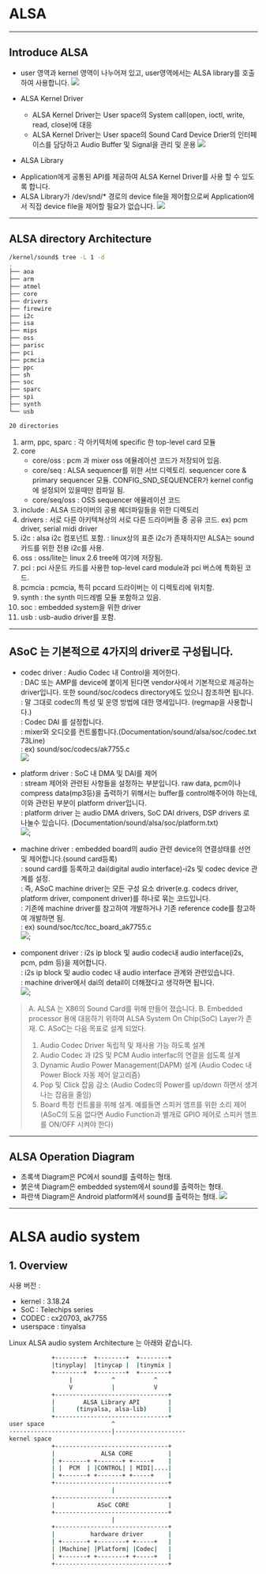 # ALSA

<hr/>

## Introduce ALSA
 - user 영역과 kernel 영역이 나누어져 있고, user영역에서는 ALSA library를 호출하여 사용합니다.
  ![](./image/ALSA-01.png)

 - ALSA Kernel Driver
   * ALSA Kernel Driver는 User space의 System call(open, ioctl, write, read, close)에 대응
   * ALSA Kernel Driver는 User space의 Sound Card Device Drier의 인터페이스를 담당하고 Audio Buffer 및 Signal을 관리 및 운용
  ![](./image/ALSA-02.png)

  - ALSA Library
   * Application에게 공통된 API를 제공하여 ALSA Kernel Driver를 사용 할 수 있도록 합니다.
   * ALSA Library가 /dev/snd/* 경로의 device file을 제어함으로써 Application에서 직접 device file을 제어할 필요가 없습니다.
  ![](./image/ALSA-03.png)


<hr/>

## ALSA directory Architecture

```bash
/kernel/sound$ tree -L 1 -d
.
├── aoa
├── arm
├── atmel
├── core
├── drivers
├── firewire
├── i2c
├── isa
├── mips
├── oss
├── parisc
├── pci
├── pcmcia
├── ppc
├── sh
├── soc
├── sparc
├── spi
├── synth
└── usb

20 directories
```
 1) arm, ppc, sparc 
 	: 각 아키텍처에 specific 한 top-level card 모듈
 2) core  
 	- core/oss : pcm 과 mixer oss 에뮬레이션 코드가 저장되어 있음.
	- core/seq : ALSA sequencer를 위한 서브 디렉토리. sequencer core & primary sequencer 모듈. CONFIG_SND_SEQUENCER가 kernel config에 설정되어 있을때만 컴파일 됨.
	- core/seq/oss : OSS sequencer 에뮬레이션 코드
 3) include 
 	: ALSA 드라이버의 공용 헤더파일들을 위한 디렉토리
 4) drivers 
 	: 서로 다른 아키텍쳐상의 서로 다른 드라이버들 중 공유 코드. ex) pcm driver, serial midi driver
 5) i2c
 	: alsa i2c 컴포넌트 포함.
	: linux상의 표준 i2c가 존재하지만 ALSA는 sound 카드를 위한 전용 i2c를 사용.
 6) oss
 	: oss/lite는 linux 2.6 tree에 여기에 저장됨.
 7) pci
 	: pci 사운드 카드를 사용한 top-level card module과 pci 버스에 특화된 코드.
 8) pcmcia
 	: pcmcia, 특히 pccard 드라이버는 이 디렉토리에 위치함.
 9) synth 
 	: the synth 미드레벨 모듈 포함하고 있음.
 10) soc
 	: embedded system을 위한 driver
 11) usb 
 	: usb-audio driver를 포함.

<hr/>

## ASoC 는 기본적으로 4가지의 driver로 구성됩니다.

 - codec driver : Audio Codec 내 Control을 제어한다.   
	: DAC 또는 AMP를 device에 붙이게 된다면 vendor사에서 기본적으로 제공하는 driver입니다. 또한 sound/soc/codecs directory에도 있으니 참조하면 됩니다.  
	: 말 그대로 codec의 특성 및 운영 방법에 대한 명세입니다. (regmap을 사용합니다.)  
	: Codec DAI 를 설정합니다.  
	: mixer와 오디오를 컨트롤합니다.(Documentation/sound/alsa/soc/codec.txt 73Line)   
	: ex) sound/soc/codecs/ak7755.c  
	![](./image/ALSA-04.png)

 - platform driver : SoC 내 DMA 및 DAI를 제어  
	: stream 제어와 관련된 사항들을 설정하는 부분입니다. raw data, pcm이나 compress data(mp3등)을 출력하기 위해서는 buffer를 control해주어야 하는데, 이와 관련된 부분이 platform driver입니다.  
	: platform driver 는 audio DMA drivers, SoC DAI drivers, DSP drivers 로 나눌수 있습니다. (Documentation/sound/alsa/soc/platform.txt)  
	![](./image/ALSA-05.png);  

 - machine driver : embedded board의 audio 관련 device의 연결상태를 선언 및 제어합니다.(sound card등록)  
	: sound card를 등록하고 dai(digital audio interface)-i2s 및 codec device 관계를 설정.  
	: 즉, ASoC machine driver는 모든 구성 요소 driver(e.g. codecs driver, platform driver, component driver)를 하나로 묶는 코드입니다.  
	: 기존에 machine driver를 참고하여 개발하거나 기존 reference code를 참고하여 개발하면 됨.  
	: ex) sound/soc/tcc/tcc_board_ak7755.c  
	![](./image/ALSA-06.png);  

 - component driver : i2s ip block 및 audio codec내 audio interface(i2s, pcm, pdm 등)을 제어합니다.  
	: i2s ip block 및 audio codec 내 audio interface 관계와 관련있습니다.   
	: machine driver에서 dai의 detail이 더해졌다고 생각하면 됩니다.  
	![](./image/ALSA-07.png);  


> A. ALSA 는 X86의 Sound Card를 위해 만들어 졌습니다.
> B. Embedded processor 용에 대응하기 위하여 ALSA System On Chip(SoC) Layer가 존재.
> C. ASoC는 다음 목표로 설계 되었다.
>
>    1) Audio Codec Driver 독립적 및 재사용 가능 하도록 설계
>    2) Audio Codec 과 I2S 및 PCM Audio interfac의 연결을 쉽도록 설계
>    3) Dynamic Audio Power Management(DAPM) 설계 (Audio Codec 내 Power Block 자동 제어 알고리즘)
>    4) Pop 및 Click 잡음 감소 (Audio Codec의 Power를 up/down 하면서 생겨나는 잡음을 줄임)
>    5) Board 특정 컨트롤을 위해 설계. 예를들면 스피커 앰프를 위한 소리 제어
>       (ASoC의 도움 없다면 Audio Function과 별개로 GPIO 제어로 스피커 앰프를 ON/OFF 시켜야 한다)
>
<hr/>

## ALSA Operation Diagram
 - 초록색 Diagram은 PC에서 sound를 출력하는 형태.
 - 붉은색 Diagram은 embedded system에서 sound를 출력하는 형태.
 - 파란색 Diagram은 Android platform에서 sound를 출력하는 형태.
	 ![](./image/ALSA-08.png)

<hr/>

# ALSA audio system

## 1. Overview
 사용 버전 : 
 - kernel : 3.18.24
 - SoC : Telechips series
 - CODEC : cx20703, ak7755
 - userspace : tinyalsa
	
 Linux ALSA audio system Architecture 는 아래와 같습니다. 

```bash
			+--------+  +--------+  +--------+
			|tinyplay|  |tinycap |  |tinymix |
			+--------+  +--------+  +--------+
				 |           ^           ^
				 V           |           V
			+--------------------------------+
			|        ALSA Library API        |
			|      (tinyalsa, alsa-lib)      |
			+--------------------------------+
user space                   ^
-----------------------------|--------------------
kernel space 
			+--------------------------------+
			|             ALSA CORE          |
			| +-------+ +-------+ +-----+    |
			| |  PCM  | |CONTROL| | MIDI|....|
			| +-------+ +-------+ +-----+    |
			+--------------------------------+
                             |
			+--------------------------------+
			|            ASoC CORE           |
			+--------------------------------+
                             |
			+--------------------------------+
			|          hardware driver       |
			| +-------+ +--------+ +-----+   |
			| |Machine| |Platform| |Codec|   |
			| +-------+ +--------+ +-----+   |
			+--------------------------------+
```
